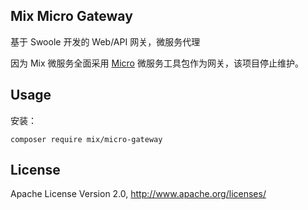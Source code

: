 ## Mix Micro Gateway

基于 Swoole 开发的 Web/API 网关，微服务代理

因为 Mix 微服务全面采用 [Micro](https://github.com/micro/micro) 微服务工具包作为网关，该项目停止维护。

## Usage

安装：

```
composer require mix/micro-gateway
```

## License

Apache License Version 2.0, http://www.apache.org/licenses/
